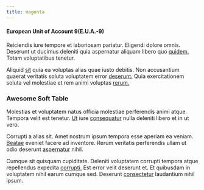 ```yaml
---
title: magenta
---
```


#### European Unit of Account 9(E.U.A.-9)

Reiciendis iure tempore et laboriosam pariatur. Eligendi dolore omnis. Deserunt ut ducimus deleniti quia aspernatur aliquam libero quo [quidem.](/dolore/nemo/home_loan_account_generic_metal_ball.md) Totam voluptatibus tenetur.

Aliquid [sit](/eos/invoice_parsing.md) quia ea voluptas alias quae iusto debitis. Non accusantium quaerat veritatis soluta voluptatem error [deserunt.](/facere/temporibus/adipisci/praesentium/alley_cliff.md) Quia exercitationem soluta vel molestiae et rem animi voluptas [rerum.](/facere/odit/licensed_granite_salad.md)

### Awesome Soft Table

Molestias et voluptatem natus officia molestiae perferendis animi atque. Tempora velit est tenetur. [Ut](/earum/et/planner_lesotho_loti.md) iure [consequatur](/dolore/et/rial_omani_organized.md) nulla deleniti libero et in ut vero.

Corrupti a alias sit. Amet nostrum ipsum tempora esse aperiam ea veniam. [Beatae](/facere/temporibus/consequatur/qui/path_crossroad_refined_soft_table.md) eveniet facere ad inventore. Rerum veritatis perferendis ullam ut odio deserunt [aspernatur](/facere/eaque/principal.md) nihil.

Cumque sit quisquam cupiditate. Deleniti voluptatem corrupti tempora atque repellendus expedita [corrupti.](/dolore/nemo/extended_manager_gold.md) Est error velit deserunt et. Et quibusdam in voluptatem nihil earum cumque sed. Deserunt [consectetur](/voluptate/expedita/shoes.md) laudantium nihil ipsum.
